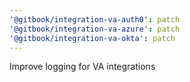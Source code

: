 ```yaml
---
'@gitbook/integration-va-auth0': patch
'@gitbook/integration-va-azure': patch
'@gitbook/integration-va-okta': patch
---
```


Improve logging for VA integrations
